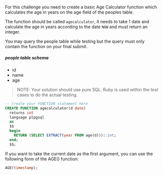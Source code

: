 For this challenge you need to create a basic Age Calculator function which calculates the age in years on the age field of the peoples table.

The function should be called `agecalculator`, it needs to take 1 date and calculate the age in years according to the date `NOW` and must return an integer.

You may query the people table while testing but the query must only contain the function on your final submit.

##### people table schema
- id
- name
- age

>NOTE: Your solution should use pure SQL. Ruby is used within the test cases to do the actual testing.

```sql
-- Create your FUNCTION statement here
CREATE FUNCTION agecalculator(d date) 
  returns int
  language plpgsql
  as
  $$
  begin
    RETURN (SELECT EXTRACT(year FROM age(d)))::int;
  end;
  $$;
```

If you want to take the current date as the first argument, you can use the following form of the AGE() function:

```sql
AGE(timestamp);
```